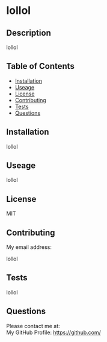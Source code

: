 # lollol  
  

  ## Description
  lollol

  ## Table of Contents
  - [Installation](#installation)
  - [Useage](#useage)
  - [License](#license)
  - [Contributing](#contributing)
  - [Tests](#tests)
  - [Questions](#Questions)

  ## Installation
  lollol

  ## Useage
  lollol

  ## License
  MIT

  ## Contributing
  My email address:  

  lollol

  ## Tests
  lollol

  ## Questions
  Please contact me at:  
  My GitHub Profile: https://github.com/  
